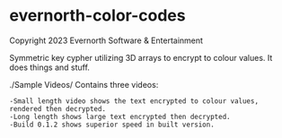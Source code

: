 # evernorth-color-codes
Copyright 2023 Evernorth Software & Entertainment

Symmetric key cypher utilizing 3D arrays to encrypt to colour values.
It does things and stuff.

./Sample Videos/
Contains three videos:

	-Small length video shows the text encrypted to colour values, rendered then decrypted.
	-Long length shows large text encrypted then decrypted.
	-Build 0.1.2 shows superior speed in built version.
